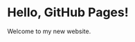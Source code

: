 <!DOCTYPE html>
<html lang="en">
<head>
    <meta charset="UTF-8">
    <meta name="viewport" content="width=device-width, initial-scale=1.0">
    <title>My New Site</title>
</head>
<body>
    <h1>Hello, GitHub Pages!</h1>
    <p>Welcome to my new website.</p>
</body>
</html>
